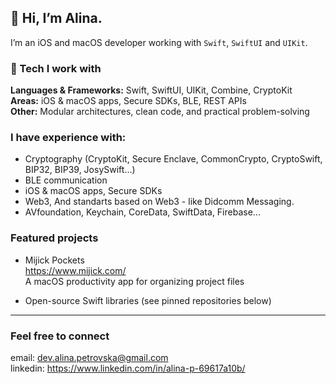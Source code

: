 ## 👋 Hi, I’m Alina.

I’m an iOS and macOS developer working with ``Swift``, ``SwiftUI`` and ``UIKit``.

### 🔧 Tech I work with
**Languages & Frameworks:** Swift, SwiftUI, UIKit, Combine, CryptoKit  
**Areas:** iOS & macOS apps, Secure SDKs, BLE, REST APIs  
**Other:** Modular architectures, clean code, and practical problem-solving


### I have experience with:
- Cryptography (CryptoKit, Secure Enclave, CommonCrypto, CryptoSwift, BIP32, BIP39, JosySwift...)
- BLE communication
- iOS & macOS apps, Secure SDKs 
- Web3, And standarts based on Web3 - like Didcomm Messaging.
- AVfoundation, Keychain, CoreData, SwiftData, Firebase... 


### Featured projects
- Mijick Pockets <br>
  https://www.mijick.com/ <br>
  A macOS productivity app for organizing project files <br>
  
- Open-source Swift libraries (see pinned repositories below)


---
### Feel free to connect 
email: dev.alina.petrovska@gmail.com <br>
linkedin: https://www.linkedin.com/in/alina-p-69617a10b/
